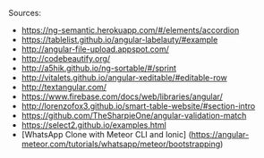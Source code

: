 Sources: 
* https://ng-semantic.herokuapp.com/#/elements/accordion
* https://tablelist.github.io/angular-labelauty/#example
* http://angular-file-upload.appspot.com/
* http://codebeautify.org/
* http://a5hik.github.io/ng-sortable/#/sprint
* http://vitalets.github.io/angular-xeditable/#editable-row
* http://textangular.com/
* https://www.firebase.com/docs/web/libraries/angular/
* http://lorenzofox3.github.io/smart-table-website/#section-intro
* https://github.com/TheSharpieOne/angular-validation-match
* https://select2.github.io/examples.html
* [WhatsApp Clone with Meteor CLI and Ionic] (https://angular-meteor.com/tutorials/whatsapp/meteor/bootstrapping)


